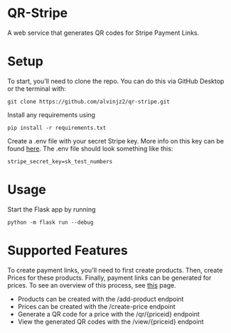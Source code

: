 # QR-Stripe
A web service that generates QR codes for Stripe Payment Links.

# Setup
To start, you'll need to clone the repo. You can do this via GitHub Desktop or the terminal with: 
```
git clone https://github.com/alvinjz2/qr-stripe.git
```

Install any requirements using 
```
pip install -r requirements.txt
```
Create a .env file with your secret Stripe key. More info on this key can be found [here](https://stripe.com/docs/keys). The .env file should look something like this:
```
stripe_secret_key=sk_test_numbers
```

# Usage
Start the Flask app by running 
```
python -m flask run --debug

```

# Supported Features
To create payment links, you'll need to first create products. Then, create Prices for these products. Finally, payment links can be generated for prices. To see an overview of this process, see [this](https://stripe.com/docs/payment-links/api) page.
- Products can be created with the /add-product endpoint
- Prices can be created with the /create-price endpoint
- Generate a QR code for a price with the /qr/{priceid} endpoint
- View the generated QR codes with the /view/{priceid} endpoint
